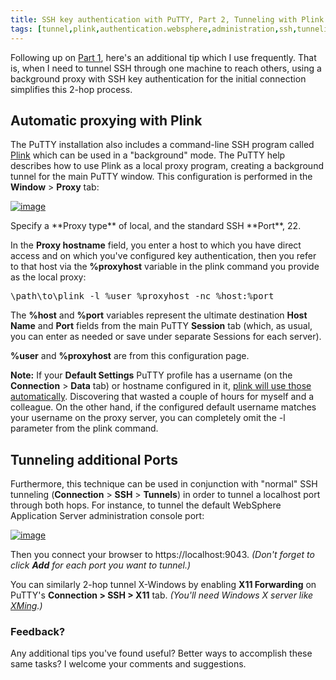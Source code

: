 ```yaml
---
title: SSH key authentication with PuTTY, Part 2, Tunneling with Plink
tags: [tunnel,plink,authentication.websphere,administration,ssh,tunneling,putty,key]
---
```

Following up on [Part 1](/2011/02/03/ssh-key-authentication-with-putty.html), here's an additional tip which I use frequently. That is, when I need to tunnel SSH through one machine to reach others, using a background proxy with SSH key authentication for the initial connection simplifies this 2-hop process.  

## Automatic proxying with Plink

The PuTTY installation also includes a command-line SSH program called [Plink](http://the.earth.li/%7Esgtatham/putty/0.60/htmldoc/Chapter7.html#plink) which can be used in a "background" mode. The PuTTY help describes how to use Plink as a local proxy program, creating a background tunnel for the main PuTTY window. This configuration is performed in the **Window** > **Proxy** tab:

[![image](https://dw1.s81c.com/developerworks/mydeveloperworks/blogs/Dougclectica/resource/PuTTYPlinkProxy.png)](https://www.ibm.com/developerworks/mydeveloperworks/blogs/Dougclectica/resource/PuTTYPlinkProxy.png)

<div>Specify a **Proxy type** of local, and the standard SSH **Port**, 22.  
</div>

In the **Proxy hostname** field, you enter a host to which you have direct access and on which you've configured key authentication, then you refer to that host via the **%proxyhost** variable in the plink command you provide as the local proxy:

<pre>\path\to\plink -l %user %proxyhost -nc %host:%port</pre>

The **%host** and **%port** variables represent the ultimate destination **Host Name** and **Port** fields from the main PuTTY **Session** tab (which, as usual, you can enter as needed or save under separate Sessions for each server).

**%user** and **%proxyhost** are from this configuration page.  

**Note:** If your **Default Settings** PuTTY profile has a username (on the **Connection** > **Data** tab) or hostname configured in it, [plink will use those automatically](http://superuser.com/questions/204985/plink-takes-connection-host-from-puttys-default-connection). Discovering that wasted a couple of hours for myself and a colleague. On the other hand, if the configured default username matches your username on the proxy server, you can completely omit the -l parameter from the plink command.  

## Tunneling additional Ports

Furthermore, this technique can be used in conjunction with "normal" SSH tunneling (**Connection** > **SSH** > **Tunnels**) in order to tunnel a localhost port through both hops. For instance, to tunnel the default WebSphere Application Server administration console port:

[![image](https://dw1.s81c.com/developerworks/mydeveloperworks/blogs/Dougclectica/resource/BLOGS_UPLOADED_IMAGES/sshtunnel.png)](https://www.ibm.com/developerworks/mydeveloperworks/blogs/Dougclectica/resource/BLOGS_UPLOADED_IMAGES/sshtunnel.png)

Then you connect your browser to https://localhost:9043\. _(Don't forget to click **Add** for each port you want to tunnel.)_

You can similarly 2-hop tunnel X-Windows by enabling **X11 Forwarding** on PuTTY's **Connection > SSH > X11** tab. _(You'll need Windows X server like [XMing](http://www.straightrunning.com/XmingNotes/).)_

### Feedback?

Any additional tips you've found useful? Better ways to accomplish these same tasks? I welcome your comments and suggestions.
